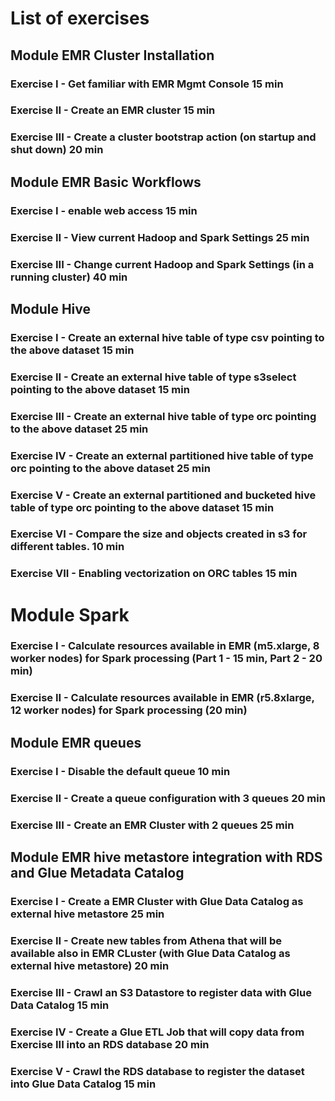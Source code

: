 # List of exercises

## Module EMR Cluster Installation

### Exercise I   - Get familiar with EMR Mgmt Console 15 min
### Exercise II  - Create an EMR cluster 15 min
### Exercise III - Create a cluster bootstrap action (on startup and shut down) 20 min

## Module EMR Basic Workflows 

### Exercise I   - enable web access 15 min
### Exercise II  - View current Hadoop and Spark Settings 25 min
### Exercise III - Change current Hadoop and Spark Settings (in a running cluster)  40 min

## Module Hive
### Exercise I   - Create an external hive table of type csv pointing to the above dataset 15 min
### Exercise II  - Create an external hive table of type s3select pointing to the above dataset 15 min
### Exercise III - Create an external hive table of type orc pointing to the above dataset 25 min
### Exercise IV  - Create an external partitioned hive table of type orc pointing to the above dataset 25 min
### Exercise V   - Create an external partitioned and bucketed hive table of type orc pointing to the above dataset 15 min
### Exercise VI  - Compare the size and objects created in s3 for different tables. 10 min 
### Exercise VII - Enabling vectorization on ORC tables 15 min

# Module Spark
### Exercise I   - Calculate resources available in EMR (m5.xlarge, 8 worker nodes) for Spark processing (Part 1 - 15 min, Part 2 - 20 min) 
### Exercise II  - Calculate resources available in EMR (r5.8xlarge, 12 worker nodes) for Spark processing (20 min) 

## Module EMR queues

### Exercise I   - Disable the default queue 10 min
### Exercise II   - Create a queue configuration with 3 queues 20 min
### Exercise III   - Create an EMR Cluster with 2 queues 25 min 
 
## Module EMR hive metastore integration with RDS and Glue Metadata Catalog

### Exercise I  - Create a EMR Cluster with Glue Data Catalog as external hive metastore  25 min
### Exercise II - Create new tables from Athena that will be available also in EMR CLuster (with Glue Data Catalog as external hive metastore) 20 min 
### Exercise III - Crawl an S3 Datastore to register data with Glue Data Catalog 15 min
### Exercise IV - Create a Glue ETL Job that will copy data from Exercise III into an RDS database 20 min
### Exercise V - Crawl the RDS database to register the dataset into Glue Data Catalog 15 min

 